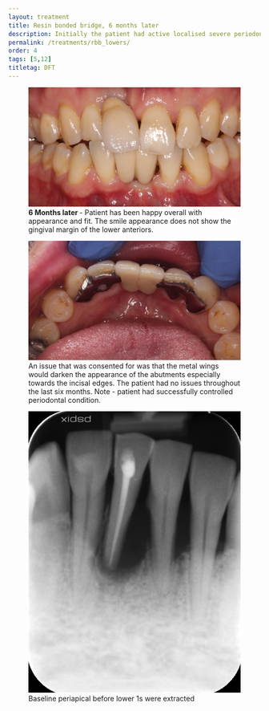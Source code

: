 ```yaml
---
layout: treatment
title: Resin bonded bridge, 6 months later
description: Initially the patient had active localised severe periodontitis on lower centrals. Grade 3 mobile, poor prognosis, non-vital. Patient could not afford implants, was happy having a bridge. Several bridge designs were considered. Due to moderate bone loss on the lower 2's and grade 2 mobility, the design involved also splinting from 3-3 to reduce mobility. The patient underwent periodontal treatment, IDC compliance improved, following lower central extractions, an immediate fit was done.
permalink: /treatments/rbb_lowers/
order: 4
tags: [5,12]
titletag: DFT
---
```


<div class="row">

  <div class="col-lg-6">
    <figure class="figure">
      <img src="/images/np/1.jpg" class="figure-img img-fluid rounded" alt="...">
      <figcaption class="figure-caption text-center">
        <strong>6 Months later </strong>- Patient has been happy overall with appearance and fit. The smile appearance does not show the gingival margin of the lower anteriors.
      </figcaption>
    </figure>
  </div>

  <div class="col-lg-6">
    <figure class="figure">
      <img src="/images/np/2.jpg" class="figure-img img-fluid rounded" alt="...">
      <figcaption class="figure-caption text-center">
        An issue that was consented for was that the metal wings would darken the appearance of the abutments especially towards the incisal edges. The patient had no issues throughout the last six months. Note - patient had successfully controlled periodontal condition.
      </figcaption>
    </figure>
  </div>

  <div class="col-lg-6">
    <figure class="figure">
      <img src="/images/np/33.jpg" class="figure-img img-fluid rounded" alt="...">
      <figcaption class="figure-caption text-center">
        Baseline periapical before lower 1s were extracted
      </figcaption>
    </figure>
  </div>
